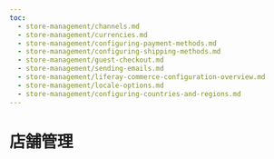 ```yaml
---
toc:
  - store-management/channels.md
  - store-management/currencies.md
  - store-management/configuring-payment-methods.md
  - store-management/configuring-shipping-methods.md
  - store-management/guest-checkout.md
  - store-management/sending-emails.md
  - store-management/liferay-commerce-configuration-overview.md
  - store-management/locale-options.md
  - store-management/configuring-countries-and-regions.md
---
```

# 店舗管理
